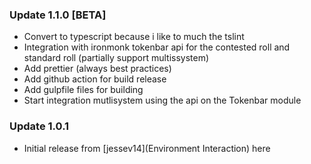 ### Update 1.1.0 [BETA]

- Convert to typescript because i like to much the tslint
- Integration with ironmonk tokenbar api for the contested roll and standard roll (partially support multissystem)
- Add prettier (always best practices)
- Add github action for build release
- Add gulpfile files for building
- Start integration mutlisystem using the api on the Tokenbar module

### Update 1.0.1

- Initial release from [jessev14](Environment Interaction) here [](https://github.com/jessev14/environment-interaction)

